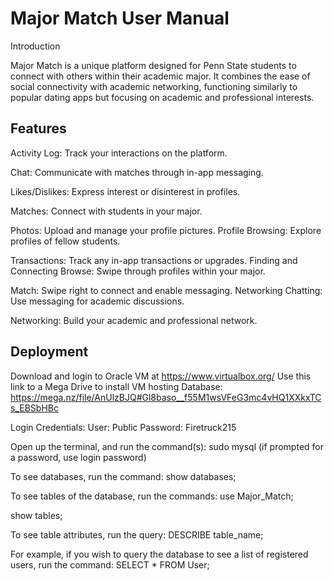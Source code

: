 # Major Match User Manual 


Introduction

Major Match is a unique platform designed for Penn State students to connect with others within their academic major. It combines the ease of social connectivity with academic networking, functioning similarly to popular dating apps but focusing on academic and professional interests.


## Features

Activity Log: Track your interactions on the platform. 

Chat: Communicate with matches through in-app messaging.

 Likes/Dislikes: Express interest or disinterest in profiles. 

Matches: Connect with students in your major.
 
Photos: Upload and manage your profile pictures. Profile Browsing: Explore profiles of fellow students. 

Transactions: Track any in-app transactions or upgrades. Finding and Connecting Browse: Swipe through profiles within your major. 

Match: Swipe right to connect and enable messaging. Networking Chatting: Use messaging for academic discussions. 

Networking: Build your academic and professional network.


## Deployment


Download and login to Oracle VM at https://www.virtualbox.org/
Use this link to a Mega Drive to install VM hosting Database: https://mega.nz/file/AnUlzBJQ#Gl8baso__f55M1wsVFeG3mc4vHQ1XXkxTCs_EBSbHBc

Login Credentials:
       User: Public
       Password: Firetruck215


Open up the terminal, and run the command(s):
sudo mysql (if prompted for a password, use login password)

To see databases, run the command: 
show databases;

                                  
To see tables of the database, run the commands:
use Major_Match;

show tables;


To see table attributes, run the query:
DESCRIBE table_name;

                                        
For example, if you wish to query the database to see a list of registered users, run the command:
SELECT * FROM User;

